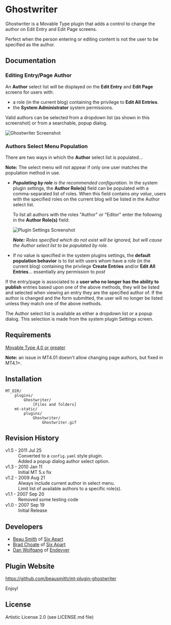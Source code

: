 # Ghostwriter

Ghostwriter is a Movable Type plugin that adds a control to change the author
on Edit Entry and Edit Page screens.

Perfect when the person entering or editing content is not the user to be
specified as the author.

## Documentation

### Editing Entry/Page Author

An **Author** select list will be displayed on the **Edit Entry** and **Edit
Page** screens for users with:

* a role (in the current blog) containing the privilege to **Edit All
  Entries**.
* the **System Administrator** system permissions.

Valid authors can be selected from a dropdown list (as shown in this
screenshot) or from a searchable, popup dialog.

![Ghostwriter Screenshot](http://github.com/beausmith/mt-plugin-ghostwriter/blob/master/screenshot-select-author.png?raw=true)

### Authors Select Menu Population

There are two ways in which the **Author** select list is populated...

**Note:** The select menu will not appear if only one user matches the
population method in use.

* ***Populating by role** is the recommended configuration.* In the system
  plugin settings, the **Author Role(s)** field can be populated with a
  comma-separated list of roles. When this field contains *any value*, users
  with the specified roles on the current blog will be listed in the Author
  select list.

    To list all authors with the roles "Author" or "Editor" enter the
    following in the **Author Role(s)** field:
    
     ![Plugin Settings
    Screenshot](http://github.com/beausmith/mt-plugin-ghostwriter/blob/master/screenshot-plugin-settings.png?raw=true)

    ***Note:** Roles specified which do not exist will be ignored, but will
    cause the Author select list to be populated by role.*

* If no value is specified in the system plugins settings, the **default
  population behavior** is to list with users whom have a role (in the current
  blog) containing the privilege **Create Entries** and/or **Edit All
  Entries**... essentially any permission to *post*

If the entry/page is associated to a **user who no longer has the ability to
publish** entries based upon one of the above methods, they will be listed and
selected when viewing an entry they are the specified author of. If the author
is changed and the form submitted, the user will no longer be listed unless
they match one of the above methods.

The Author select list is available as either a dropdown list or a popup
dialog. This selection is made from the system plugin Settings screen.


## Requirements

[Movable Type 4.0 or greater](http://www.movabletype.com)

**Note:** an issue in MT4.01 doesn't allow changing page authors, but fixed in
MT4.1+.

## Installation

    MT_DIR/
        plugins/
            Ghostwriter/
                [Files and folders]
        mt-static/
            plugins/
                Ghostwriter/
                    Ghostwriter.gif

## Revision History

<dl>
    <dt>v1.5 - 2011 Jul 25</dt>
    <dd>Converted to a <code>config.yaml</code> style plugin.<br />
        Added a popup dialog author select option.</dd>
    <dt>v1.3 - 2010 Jan 11</dt>
    <dd>Initial MT 5.x fix</dd>
    <dt>v1.2 - 2009 Aug 21</dt>
    <dd>Always include current author in select menu.<br />
        Limit list of available authors to a specific role(s).</dd>
    <dt>v1.1 - 2007 Sep 20</dt>
    <dd>Removed some testing code</dd>
    <dt>v1.0 - 2007 Sep 19</dt>
    <dd>Initial Release</dd>
</dl>

## Developers

* [Beau Smith](http://beausmith.com) of [Six Apart](http://www.sixapart.com)
* [Brad Choate](http://bradchoate.com) of [Six Apart](http://www.sixapart.com)
* [Dan Wolfgang](http://danandsherree.com) of [Endevver](http://endevver.com)

## Plugin Website

<https://github.com/beausmith/mt-plugin-ghostwriter>

Enjoy!

## License

Artistic License 2.0 (see LICENSE.md file)

